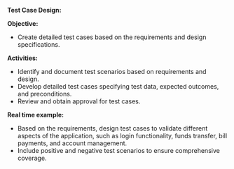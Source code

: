 ﻿**Test Case Design:**

**Objective:**

- Create detailed test cases based on the requirements and design specifications.

**Activities:**

- Identify and document test scenarios based on requirements and design.
- Develop detailed test cases specifying test data, expected outcomes, and preconditions.
- Review and obtain approval for test cases.

**Real time example:**

- Based on the requirements, design test cases to validate different aspects of the application, such as login functionality, funds transfer, bill payments, and account management.
- Include positive and negative test scenarios to ensure comprehensive coverage.


